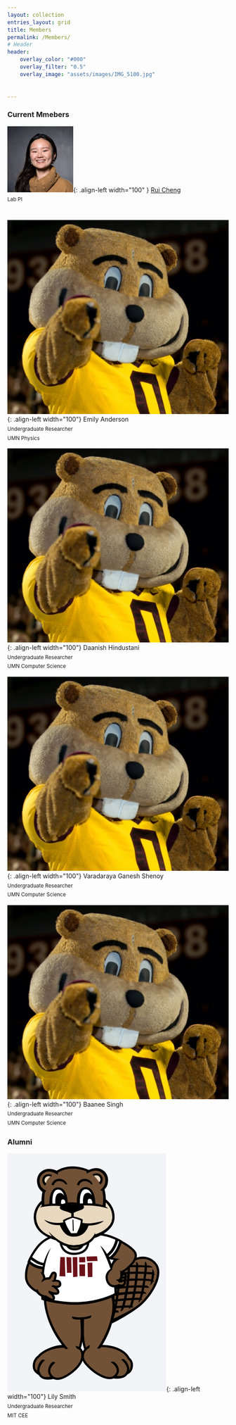 ```yaml
--- 
layout: collection
entries_layout: grid
title: Members
permalink: /Members/
# Header
header:
    overlay_color: "#000"
    overlay_filter: "0.5"
    overlay_image: "assets/images/IMG_5100.jpg" 


---
```


### Current Mmebers


![Rui Cheng](../assets/images/headshot_RuiCheng.JPG){: .align-left width="100" }
[Rui Cheng](https://ruillercoaster.github.io)     
<sub>Lab PI  <sub>  
<br/>
  
![Emily Anderson](../assets/images/GoldyGopher-hero-560x490.jpg){: .align-left  width="100"}
Emily Anderson  
<sub>Undergraduate Researcher  
UMN Physics<sub>  


![Daanish Hindustani](../assets/images/GoldyGopher-hero-560x490.jpg){: .align-left  width="100"}
Daanish Hindustani  
<sub>Undergraduate Researcher  
UMN Computer Science<sub>  


![Varadaraya Ganesh Shenoy](../assets/images/GoldyGopher-hero-560x490.jpg){: .align-left  width="100"}
Varadaraya Ganesh Shenoy  
<sub>Undergraduate Researcher  
UMN Computer Science<sub>  


![Baanee Singh ](../assets/images/GoldyGopher-hero-560x490.jpg){: .align-left  width="100"}
Baanee Singh  
<sub>Undergraduate Researcher  
UMN Computer Science<sub>  

<!-- 
![Robert Hairston](../assets/images/GoldyGopher-hero-560x490.jpg){: .align-left  width="100"} 
Robert Hairston  
<sub>Robotics MS<sub>
![Helenrose Jorgensen](../assets/images/GoldyGopher-hero-560x490.jpg){: .align-left  width="100"}
Helenrose Jorgensen  
<sub>Robotics MS<sub> -->


### Alumni

![Lily Smith](../assets/images/tim-full-body-front.png){: .align-left  width="100"} 
Lily Smith  
<sub>Undergraduate Researcher  
MIT CEE<sub>  







